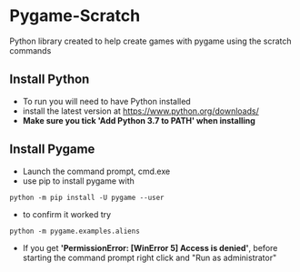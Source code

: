 # Pygame-Scratch

Python library created to help create games with pygame using the scratch commands


## Install Python
- To run you will need to have Python installed
- install the latest version at
https://www.python.org/downloads/
- **Make sure you tick 'Add Python 3.7 to PATH' when installing**

## Install Pygame
- Launch the command prompt, cmd.exe
- use pip to install pygame with
```
python -m pip install -U pygame --user
```
- to confirm it worked try
```
python -m pygame.examples.aliens
```
- If you get __'PermissionError: [WinError 5] Access is denied'__, before starting the command prompt right click and "Run as administrator"
